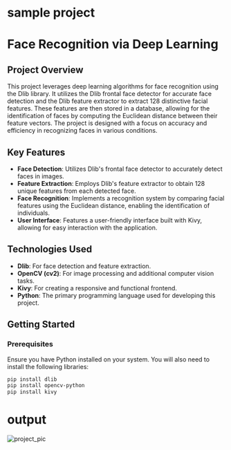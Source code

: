 # sample project
# Face Recognition via Deep Learning

## Project Overview

This project leverages deep learning algorithms for face recognition using the Dlib library. It utilizes the Dlib frontal face detector for accurate face detection and the Dlib feature extractor to extract 128 distinctive facial features. These features are then stored in a database, allowing for the identification of faces by computing the Euclidean distance between their feature vectors. The project is designed with a focus on accuracy and efficiency in recognizing faces in various conditions.

## Key Features

- **Face Detection**: Utilizes Dlib's frontal face detector to accurately detect faces in images.
- **Feature Extraction**: Employs Dlib's feature extractor to obtain 128 unique features from each detected face.
- **Face Recognition**: Implements a recognition system by comparing facial features using the Euclidean distance, enabling the identification of individuals.
- **User Interface**: Features a user-friendly interface built with Kivy, allowing for easy interaction with the application.

## Technologies Used

- **Dlib**: For face detection and feature extraction.
- **OpenCV (cv2)**: For image processing and additional computer vision tasks.
- **Kivy**: For creating a responsive and functional frontend.
- **Python**: The primary programming language used for developing this project.

## Getting Started

### Prerequisites

Ensure you have Python installed on your system. You will also need to install the following libraries:

```bash
pip install dlib
pip install opencv-python
pip install kivy
```
# output

![project_pic](https://github.com/Ammareli/BANK-faceRec/assets/134202138/0cd1ad57-4266-4dfa-8c87-e784a8304c8b)


